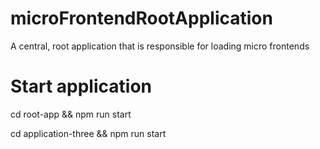# microFrontendRootApplication
 A central, root application that is responsible for loading micro frontends
 
 
# Start application
cd root-app && npm run start

cd application-three && npm run start
